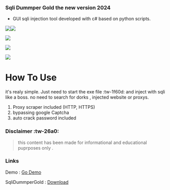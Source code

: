 ### Sqli Dummper Gold the new version 2024

- GUI sqli injection tool developed with c# based on python scripts.

![](http://www.tresfacile.net/wp-content/uploads/2018/10/python-download.png)![](https://kmyr.dev/posts/csharp.png)




![](https://i.ibb.co/HFMpXL4/ezgif-com-gif-maker-1.gif)

![](https://i.ibb.co/Z8gt81C/ezgif-com-gif-maker-2.gif)

![](https://i.ibb.co/Ln7qs4R/ezgif-com-gif-maker-3.gif)


# How To Use
it's realy simple.
Just need to start the exe file :tw-1f60d: and inject with sqli like a boss.
no need to search for dorks , injected website or proxys.
1. Proxy scraper included (HTTP, HTTPS)
1. bypassing google Captcha
1. auto crack password included




### Disclaimer :tw-26a0:

> this content has been made for informational and educational puprposes only .

### Links

Demo : [Go Demo]([http://scsstore.rf.gd])

SqliDummperGold  : [Download](http://scsstore.rf.gd "Download")

